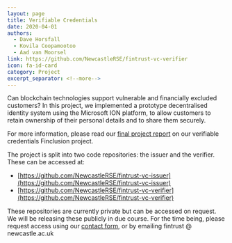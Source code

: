 ```yaml
---
layout: page
title: Verifiable Credentials
date: 2020-04-01
authors: 
  - Dave Horsfall
  - Kovila Coopamootoo
  - Aad van Moorsel
link: https://github.com/NewcastleRSE/fintrust-vc-verifier
icon: fa-id-card
category: Project
excerpt_separator: <!--more-->
---
```


Can blockchain technologies support vulnerable and financially excluded customers? In 
this project, we implemented a prototype decentralised identity system using the Microsoft
ION platform, to allow customers to retain ownership of their personal details and to share
them securely. 

<!--more-->

For more information, please read our [final project report](/assets/pdf/D6_Finclusion_final_report.pdf)
on our verifiable credentials Finclusion project.

The project is split into two code repositories: the issuer and the verifier. These can be
accessed at:

  - [https://github.com/NewcastleRSE/fintrust-vc-issuer](https://github.com/NewcastleRSE/fintrust-vc-issuer)
  - [https://github.com/NewcastleRSE/fintrust-vc-verifier](https://github.com/NewcastleRSE/fintrust-vc-verifier)

These repositories are currently private but can be accessed on request. We will be releasing these publicly
in due course. For the time being, please request access using our [contact form](/contact.html), or by emailing
<span class="email">
    <span class="email-address">fintrust</span>
    <span class="email-separator">@</span>
    <span class="email-domain">newcastle.ac.uk</span>
</span>